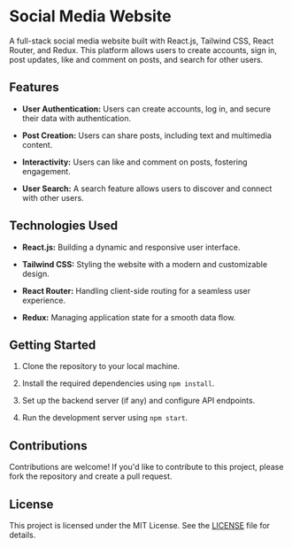# Social Media Website

A full-stack social media website built with React.js, Tailwind CSS, React Router, and Redux. This platform allows users to create accounts, sign in, post updates, like and comment on posts, and search for other users.

## Features

- **User Authentication:** Users can create accounts, log in, and secure their data with authentication.

- **Post Creation:** Users can share posts, including text and multimedia content.

- **Interactivity:** Users can like and comment on posts, fostering engagement.

- **User Search:** A search feature allows users to discover and connect with other users.

## Technologies Used

- **React.js:** Building a dynamic and responsive user interface.

- **Tailwind CSS:** Styling the website with a modern and customizable design.

- **React Router:** Handling client-side routing for a seamless user experience.

- **Redux:** Managing application state for a smooth data flow.

## Getting Started

1. Clone the repository to your local machine.

2. Install the required dependencies using `npm install`.

3. Set up the backend server (if any) and configure API endpoints.

4. Run the development server using `npm start`.

## Contributions

Contributions are welcome! If you'd like to contribute to this project, please fork the repository and create a pull request.

## License

This project is licensed under the MIT License. See the [LICENSE](LICENSE) file for details.
